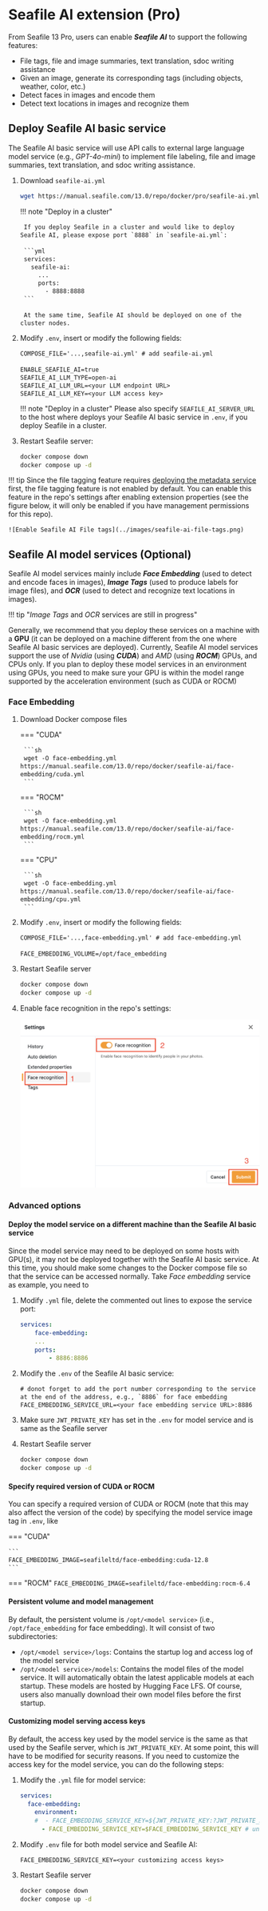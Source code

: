 # Seafile AI extension (Pro)

From Seafile 13 Pro, users can enable ***Seafile AI*** to support the following features:

- File tags, file and image summaries, text translation, sdoc writing assistance
- Given an image, generate its corresponding tags (including objects, weather, color, etc.)
- Detect faces in images and encode them
- Detect text locations in images and recognize them

## Deploy Seafile AI basic service

The Seafile AI basic service will use API calls to external large language model service (e.g., *GPT-4o-mini*) to implement file labeling, file and image summaries, text translation, and sdoc writing assistance.

1. Download `seafile-ai.yml`

    ```sh
    wget https://manual.seafile.com/13.0/repo/docker/pro/seafile-ai.yml
    ```

    !!! note "Deploy in a cluster"

        If you deploy Seafile in a cluster and would like to deploy Seafile AI, please expose port `8888` in `seafile-ai.yml`:

        ```yml
        services:
          seafile-ai:
            ...
            ports:
              - 8888:8888
        ```

        At the same time, Seafile AI should be deployed on one of the cluster nodes.

2. Modify `.env`, insert or modify the following fields:

    ```
    COMPOSE_FILE='...,seafile-ai.yml' # add seafile-ai.yml

    ENABLE_SEAFILE_AI=true
    SEAFILE_AI_LLM_TYPE=open-ai
    SEAFILE_AI_LLM_URL=<your LLM endpoint URL>
    SEAFILE_AI_LLM_KEY=<your LLM access key>
    ```

    !!! note "Deploy in a cluster"
        Please also specify `SEAFILE_AI_SERVER_URL` to the host where deploys your Seafile AI basic service in `.env`, if you deploy Seafile in a cluster.

3. Restart Seafile server:

    ```sh
    docker compose down
    docker compose up -d
    ```

!!! tip
    Since the file tagging feature requires [deploying the metadata service](./metadata-server.md) first, the file tagging feature is not enabled by default. You can enable this feature in the repo's settings after enabling extension properties (see the figure below, it will only be enabled if you have management permissions for this repo).

    ![Enable Seafile AI File tags](../images/seafile-ai-file-tags.png)

## Seafile AI model services (Optional)

Seafile AI model services mainly include ***Face Embedding*** (used to detect and encode faces in images), ***Image Tags*** (used to produce labels for image files), and ***OCR*** (used to detect and recognize text locations in images). 

!!! tip "*Image Tags* and *OCR* services are still in progress"

Generally, we recommend that you deploy these services on a machine with a **GPU** (it can be deployed on a machine different from the one where Seafile AI basic services are deployed). Currently, Seafile AI model services support the use of *Nvidia* (using ***CUDA***) and *AMD* (using ***ROCM***) GPUs, and CPUs only. If you plan to deploy these model services in an environment using GPUs, you need to make sure your GPU is within the model range supported by the acceleration environment (such as CUDA or ROCM)

### Face Embedding

1. Download Docker compose files

    === "CUDA"

        ```sh
        wget -O face-embedding.yml https://manual.seafile.com/13.0/repo/docker/seafile-ai/face-embedding/cuda.yml
        ```
    
    === "ROCM"

        ```sh
        wget -O face-embedding.yml https://manual.seafile.com/13.0/repo/docker/seafile-ai/face-embedding/rocm.yml
        ```

    === "CPU"

        ```sh
        wget -O face-embedding.yml https://manual.seafile.com/13.0/repo/docker/seafile-ai/face-embedding/cpu.yml
        ```

2. Modify `.env`, insert or modify the following fields:

    ```
    COMPOSE_FILE='...,face-embedding.yml' # add face-embedding.yml

    FACE_EMBEDDING_VOLUME=/opt/face_embedding
    ```

3. Restart Seafile server

    ```sh
    docker compose down
    docker compose up -d
    ```

4. Enable face recognition in the repo's settings:

    ![Enable face recognition](../images/face-embedding.png)

### Advanced options

#### Deploy the model service on a different machine than the Seafile AI basic service

Since the model service may need to be deployed on some hosts with GPU(s), it may not be deployed together with the Seafile AI basic service. At this time, you should make some changes to the Docker compose file so that the service can be accessed normally. Take *Face embedding* service as example, you need to

1. Modify `.yml` file, delete the commented out lines to expose the service port:

    ```yml
    services:
        face-embedding:
        ...
        ports:
            - 8886:8886
    ```

2. Modify the `.env` of the Seafile AI basic service:

    ```
    # donot forget to add the port number corresponding to the service at the end of the address, e.g., `8886` for face embedding
    FACE_EMBEDDING_SERVICE_URL=<your face embedding service URL>:8886
    ```

3. Make sure `JWT_PRIVATE_KEY` has set in the `.env` for model service and is same as the Seafile server

4. Restart Seafile server

    ```sh
    docker compose down
    docker compose up -d
    ```

#### Specify required version of CUDA or ROCM

You can specify a required version of CUDA or ROCM (note that this may also affect the version of the code) by specifying the model service image tag in `.env`, like 

=== "CUDA"

    ```
    FACE_EMBEDDING_IMAGE=seafileltd/face-embedding:cuda-12.8
    ```
=== "ROCM"
    ```
    FACE_EMBEDDING_IMAGE=seafileltd/face-embedding:rocm-6.4
    ```

#### Persistent volume and model management

By default, the persistent volume is `/opt/<model service>` (i.e., `/opt/face_embedding` for face embedding). It will consist of two subdirectories:

- `/opt/<model service>/logs`: Contains the startup log and access log of the model service
- `/opt/<model service>/models`: Contains the model files of the model service. It will automatically obtain the latest applicable models at each startup. These models are hosted by Hugging Face LFS. Of course, users also manually download their own model files before the first startup.

#### Customizing model serving access keys

By default, the access key used by the model service is the same as that used by the Seafile server, which is `JWT_PRIVATE_KEY`. At some point, this will have to be modified for security reasons. If you need to customize the access key for the model service, you can do the following steps:

1. Modify the `.yml` file for model service:

    ```yml
    services:
      face-embedding:
        environment:
        #  - FACE_EMBEDDING_SERVICE_KEY=${JWT_PRIVATE_KEY:?JWT_PRIVATE_KEY is not set or empty} # comment this line
          - FACE_EMBEDDING_SERVICE_KEY=$FACE_EMBEDDING_SERVICE_KEY # uncomment this line
    ```

2. Modify `.env` file for both model service and Seafile AI:

    ```
    FACE_EMBEDDING_SERVICE_KEY=<your customizing access keys>
    ```
    
3. Restart Seafile server

    ```sh
    docker compose down
    docker compose up -d
    ```
